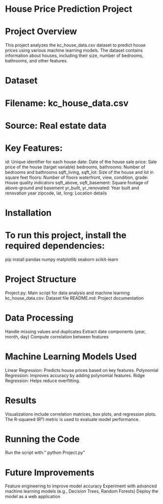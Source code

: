 # House Price Prediction Project

# Project Overview
This project analyzes the kc_house_data.csv dataset to predict house prices using various machine learning models. The dataset contains information about houses, including their size, number of bedrooms, bathrooms, and other features.

# Dataset
# Filename: kc_house_data.csv
# Source: Real estate data

# Key Features:

id: Unique identifier for each house
date: Date of the house sale
price: Sale price of the house (target variable)
bedrooms, bathrooms: Number of bedrooms and bathrooms
sqft_living, sqft_lot: Size of the house and lot in square feet
floors: Number of floors
waterfront, view, condition, grade: House quality indicators
sqft_above, sqft_basement: Square footage of above-ground and basement
yr_built, yr_renovated: Year built and renovation year
zipcode, lat, long: Location details

# Installation

# To run this project, install the required dependencies:

pip install pandas numpy matplotlib seaborn scikit-learn

# Project Structure

Project.py: Main script for data analysis and machine learning
kc_house_data.csv: Dataset file
README.md: Project documentation

# Data Processing

Handle missing values and duplicates
Extract date components (year, month, day)
Compute correlation between features

# Machine Learning Models Used

Linear Regression: Predicts house prices based on key features.
Polynomial Regression: Improves accuracy by adding polynomial features.
Ridge Regression: Helps reduce overfitting.

# Results

Visualizations include correlation matrices, box plots, and regression plots.
The R-squared (R²) metric is used to evaluate model performance.

# Running the Code

Run the script with:" python Project.py"

# Future Improvements

Feature engineering to improve model accuracy
Experiment with advanced machine learning models (e.g., Decision Trees, Random Forests)
Deploy the model as a web application
